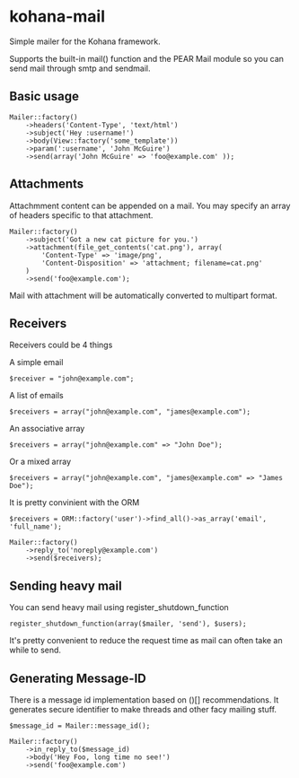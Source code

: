 kohana-mail
===========

Simple mailer for the Kohana framework.

Supports the built-in mail() function and the PEAR Mail module so you can send 
mail through smtp and sendmail.

## Basic usage

    Mailer::factory()
        ->headers('Content-Type', 'text/html')
        ->subject('Hey :username!')
        ->body(View::factory('some_template'))
        ->param(':username', 'John McGuire')
        ->send(array('John McGuire' => 'foo@example.com' ));

## Attachments

Attachmment content can be appended on a mail. You may specify an array of 
headers specific to that attachment.

    Mailer::factory()
        ->subject('Got a new cat picture for you.')
        ->attachment(file_get_contents('cat.png'), array(
            'Content-Type' => 'image/png',
            'Content-Disposition' => 'attachment; filename=cat.png'
        )
        ->send('foo@example.com');

Mail with attachment will be automatically converted to multipart format.

## Receivers

Receivers could be 4 things

A simple email

    $receiver = "john@example.com";

A list of emails

    $receivers = array("john@example.com", "james@example.com");

An associative array

    $receivers = array("john@example.com" => "John Doe");

Or a mixed array

    $receivers = array("john@example.com", "james@example.com" => "James Doe");

It is pretty convinient with the ORM

    $receivers = ORM::factory('user')->find_all()->as_array('email', 'full_name');

    Mailer::factory()
        ->reply_to('noreply@example.com')
        ->send($receivers);

## Sending heavy mail

You can send heavy mail using register_shutdown_function

    register_shutdown_function(array($mailer, 'send'), $users);

It's pretty convenient to reduce the request time as mail can often take an
while to send.

## Generating Message-ID

There is a message id implementation based on ()[] recommendations. It generates
secure identifier to make threads and other facy mailing stuff.

    $message_id = Mailer::message_id();

    Mailer::factory()
        ->in_reply_to($message_id)
        ->body('Hey Foo, long time no see!')
        ->send('foo@example.com')